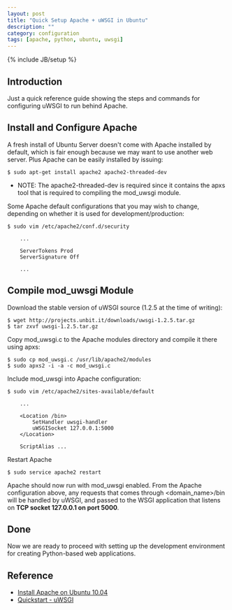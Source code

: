```yaml
---
layout: post
title: "Quick Setup Apache + uWSGI in Ubuntu"
description: ""
category: configuration
tags: [apache, python, ubuntu, uwsgi]
---
```

{% include JB/setup %}

## Introduction

Just a quick reference guide showing the steps and commands for configuring uWSGI to run behind Apache. 


## Install and Configure Apache

A fresh install of Ubuntu Server doesn't come with Apache installed by default, which is fair enough because we may want to use another web server. Plus Apache can be easily installed by issuing:

	$ sudo apt-get install apache2 apache2-threaded-dev

* NOTE: The apache2-threaded-dev is required since it contains the apxs tool that is required to compiling the mod_uwsgi module.

Some Apache default configurations that you may wish to change, depending on whether it is used for development/production:

	$ sudo vim /etc/apache2/conf.d/security

		...

		ServerTokens Prod
		ServerSignature Off

		...


## Compile mod_uwsgi Module

Download the stable version of uWSGI source (1.2.5 at the time of writing):

	$ wget http://projects.unbit.it/downloads/uwsgi-1.2.5.tar.gz
	$ tar zxvf uwsgi-1.2.5.tar.gz

Copy mod_uwsgi.c to the Apache modules directory and compile it there using apxs:
	
	$ sudo cp mod_uwsgi.c /usr/lib/apache2/modules
	$ sudo apxs2 -i -a -c mod_uwsgi.c

Include mod_uwsgi into Apache configuration:

	$ sudo vim /etc/apache2/sites-available/default

		...

		<Location /bin>
			SetHandler uwsgi-handler
			uWSGISocket 127.0.0.1:5000
		</Location>

		ScriptAlias ...

Restart Apache

	$ sudo service apache2 restart

Apache should now run with mod_uwsgi enabled. From the Apache configuration above, any requests that comes through &lt;domain_name&gt;/bin will be handled by uWSGI, and passed to the WSGI application that listens on **TCP socket 127.0.0.1 on port 5000**.


## Done

Now we are ready to proceed with setting up the development environment for creating Python-based web applications.


## Reference

* [Install Apache on Ubuntu 10.04](http://linuxbasiccommand.blogspot.com/2011/03/install-apache-on-ubuntu-1004.html)
* [Quickstart - uWSGI](http://projects.unbit.it/uwsgi/wiki/Quickstart)
